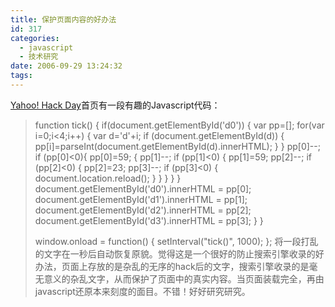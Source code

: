 ```yaml
---
title: 保护页面内容的好办法
id: 317
categories:
  - javascript
  - 技术研究
date: 2006-09-29 13:24:32
tags:
---
```


[Yahoo! Hack Day](http://hackday.org/)首页有一段有趣的Javascript代码：
> function tick()
> {
> if(document.getElementById('d0'))
> {
> var pp=[];
> for(var i=0;i<4;i++)
> {
> var d='d'+i;
> if (document.getElementById(d))
> {
> pp[i]=parseInt(document.getElementById(d).innerHTML);
> }
> }
> pp[0]--;
> if (pp[0]<0){
> pp[0]=59;
> {
> pp[1]--;
> if (pp[1]<0)
> {
> pp[1]=59;
> pp[2]--;
> if (pp[2]<0)
> {
> pp[2]=23;
> pp[3]--;
> if (pp[3]<0)
> {
> document.location.reload();
> }
> }
> }
> }
> }
> document.getElementById('d0').innerHTML = pp[0];
> document.getElementById('d1').innerHTML = pp[1];
> document.getElementById('d2').innerHTML = pp[2];
> document.getElementById('d3').innerHTML = pp[3];
> }
> }
> 
> window.onload = function() {
> setInterval("tick()", 1000);
> };
将一段打乱的文字在一秒后自动恢复原貌。觉得这是一个很好的防止搜索引擎收录的好办法，页面上存放的是杂乱的无序的hack后的文字，搜索引擎收录的是毫无意义的杂乱文字，从而保护了页面中的真实内容。当页面装载完全，再由javascript还原本来刻度的面目。不错！好好研究研究。